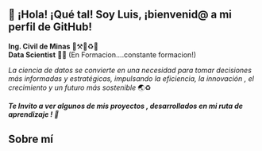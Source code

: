 👋 ¡Hola! ¡Qué tal! Soy Luis, ¡bienvenid@ a mi perfil de GitHub!
--
**Ing. Civil de Minas** 👷⚒️🗻♻️🔋  
**Data Scientist** 👨‍💻 (En Formacion....constante formacion!) 

*La ciencia de datos se convierte en una necesidad para tomar decisiones más informadas y estratégicas, impulsando la eficiencia, la innovación , el crecimiento y un futuro más sostenible* 🌏♻️

***Te Invito a ver algunos de mis proyectos , desarrollados en mi ruta de aprendizaje ! 👀***

Sobre mí
-- 

#     
<!---
LValleV/LValleV is a ✨ special ✨ repository because its `README.md` (this file) appears on your GitHub profile.
You can click the Preview link to take a look at your changes.
--->
